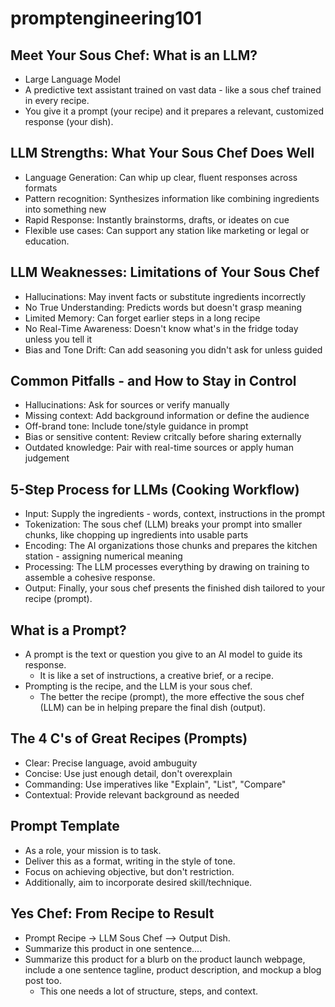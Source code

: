 # promptengineering101

## Meet Your Sous Chef: What is an LLM?
* Large Language Model
* A predictive text assistant trained on vast data - like a sous chef trained in every recipe.
* You give it a prompt (your recipe) and it prepares a relevant, customized response (your dish).

## LLM Strengths: What Your Sous Chef Does Well
* Language Generation: Can whip up clear, fluent responses across formats
* Pattern recognition: Synthesizes information like combining ingredients into something new
* Rapid Response: Instantly brainstorms, drafts, or ideates on cue
* Flexible use cases: Can support any station like marketing or legal or education.

## LLM Weaknesses: Limitations of Your Sous Chef
* Hallucinations: May invent facts or substitute ingredients incorrectly
* No True Understanding: Predicts words but doesn't grasp meaning
* Limited Memory: Can forget earlier steps in a long recipe
* No Real-Time Awareness: Doesn't know what's in the fridge today unless you tell it
* Bias and Tone Drift: Can add seasoning you didn't ask for unless guided

## Common Pitfalls - and How to Stay in Control
* Hallucinations: Ask for sources or verify manually
* Missing context: Add background information or define the audience
* Off-brand tone: Include tone/style guidance in prompt
* Bias or sensitive content: Review critcally before sharing externally
* Outdated knowledge: Pair with real-time sources or apply human judgement

## 5-Step Process for LLMs (Cooking Workflow)
* Input: Supply the ingredients - words, context, instructions in the prompt
* Tokenization: The sous chef (LLM) breaks your prompt into smaller chunks, like chopping up ingredients into usable parts
* Encoding: The AI organizations those chunks and prepares the kitchen station - assigning numerical meaning
* Processing: The LLM processes everything by drawing on training to assemble a cohesive response.
* Output: Finally, your sous chef presents the finished dish tailored to your recipe (prompt).

## What is a Prompt?
* A prompt is the text or question you give to an AI model to guide its response.
  * It is like a set of instructions, a creative brief, or a recipe.
* Prompting is the recipe, and the LLM is your sous chef.
  * The better the recipe (prompt), the more effective the sous chef (LLM) can be in helping prepare the final dish (output).

## The 4 C's of Great Recipes (Prompts)
* Clear: Precise language, avoid ambuguity
* Concise: Use just enough detail, don't overexplain
* Commanding: Use imperatives like "Explain", "List", "Compare"
* Contextual: Provide relevant background as needed

## Prompt Template
* As a role, your mission is to task.
* Deliver this as a format, writing in the style of tone.
* Focus on achieving objective, but don't restriction.
* Additionally, aim to incorporate desired skill/technique.

## Yes Chef: From Recipe to Result
* Prompt Recipe -> LLM Sous Chef --> Output Dish.
* Summarize this product in one sentence....
* Summarize this product for a blurb on the product launch webpage, include a one sentence tagline, product description, and mockup a blog post too.
   * This one needs a lot of structure, steps, and context.
